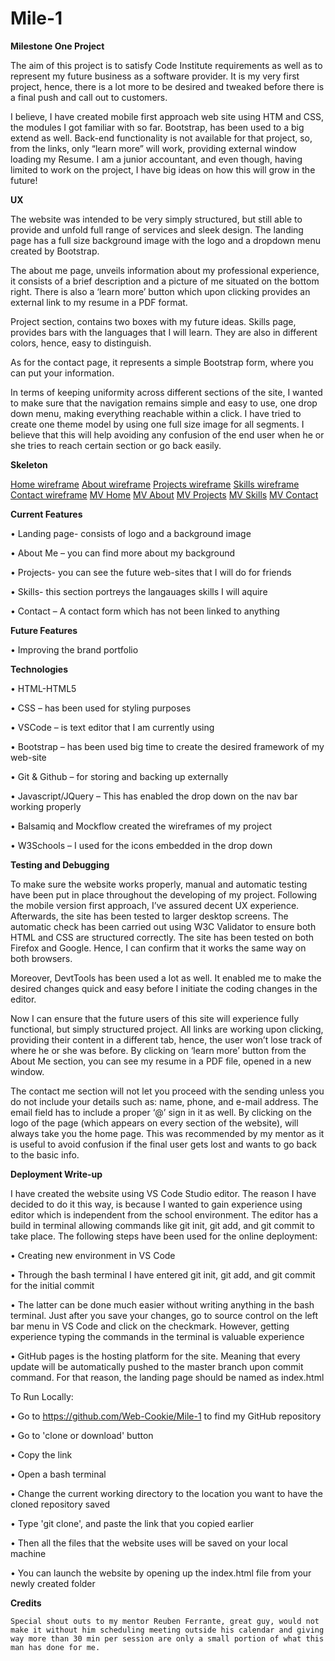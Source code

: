 # Mile-1

<b>Milestone One Project</b>

The aim of this project is to satisfy Code Institute requirements as well as to represent my future business as a software provider. It is my very first project, hence, there is a lot more to be desired and tweaked before there is a final push and call out to customers. 

I believe, I have created mobile first approach web site using HTM and CSS, the modules I got familiar with so far. Bootstrap, has been used to a big extend as well. Back-end functionality is not available for that project, so, from the links, only “learn more” will work, providing external window loading my Resume.
I am a junior accountant, and even though, having limited to work on the project, I have big ideas on how this will grow in the future!


<b>UX</b>

The website was intended to be very simply structured, but still able to provide and unfold full range of services and sleek design. The landing page has a full size background image with the logo and a dropdown menu created by Bootstrap. 

The about me page, unveils information about my professional experience, it consists of a brief description and a picture of me situated on the bottom right. There is also a ‘learn more’ button which upon clicking provides an external link to my resume in a PDF format.

Project section, contains two boxes with my future ideas. Skills page, provides bars with the languages that I will learn. They are also in different colors, hence, easy to distinguish.

As for the contact page, it represents a simple Bootstrap form, where you can put your information.

In terms of keeping uniformity across different sections of the site, I wanted to make sure that the navigation remains simple and easy to use, one drop down menu, making everything reachable within a click. I have tried to create one theme model by using one full size image for all segments. I believe that this will help avoiding any confusion of the end user when he or she tries to reach certain section or go back easily.
 

<b>Skeleton</b>

<a href="assets/images/My_Project_1.png" class="stretched-link">Home wireframe</a>
<a href="assets/images/My_Project_2.png" class="stretched-link"> About wireframe</a>
<a href="assets/images/My_Project_3.png" class="stretched-link">Projects wireframe</a>
<a href="assets/images/My_Project_4.png" class="stretched-link">Skills wireframe</a>
<a href="assets/images/My_Project_5.png" class="stretched-link">Contact wireframe</a>
<a href="assets/images/MV_Home.png" class="stretched-link">MV Home</a>
<a href="assets/images/MV_About_Me.png" class="stretched-link">MV About</a>
<a href="assets/images/MV_Projects.png" class="stretched-link">MV Projects</a>
<a href="assets/images/MV_Skills.png" class="stretched-link">MV Skills</a>
<a href="assets/images/MV_Contact.png" class="stretched-link">MV Contact</a>


<b>Current Features</b>

•	Landing page- consists of logo and a background image

•	About Me – you can find more about my background

•	Projects- you can see the future web-sites that I will do for friends 

•	Skills- this section portreys the langauages skills I will aquire

•	Contact – A contact form which has not been linked to anything

<b>Future Features</b>

•	Improving the brand portfolio 

<b>Technologies</b>

•	HTML-HTML5

•	CSS – has been used for styling purposes

•	VSCode – is text editor that I am currently using

•	Bootstrap – has been used big time to create the desired framework of my web-site

•	Git & Github – for storing and backing up externally 

•	Javascript/JQuery – This has enabled the drop down on the nav bar working properly

•	Balsamiq and Mockflow created the wireframes of my project

•	W3Schools – I used for the icons embedded in the drop down

<b>Testing and Debugging</b> 

To make sure the website works properly, manual and automatic testing have been put in place throughout the developing of my project. Following the mobile version first approach, I’ve assured decent UX experience. Afterwards, the site has been tested to larger desktop screens. The automatic check has been carried out using W3C Validator to ensure both HTML and CSS are structured correctly. The site has been tested on both Firefox and Google. Hence, I can confirm that it works the same way on both browsers.

Moreover, DevtTools has been used a lot as well. It enabled me to make the desired changes quick and easy before I initiate the coding changes in the editor.

Now I can ensure that the future users of this site will experience fully functional, but simply structured project. All links are working upon clicking, providing their content in a different tab, hence, the user won’t lose track of where he or she was before. By clicking on ‘learn more’ button from the About Me section, you can see my resume in a PDF file, opened in a new window.

The contact me section will not let you proceed with the sending unless you do not include your details such as: name, phone, and e-mail address. The email field has to include a proper ‘@’ sign in it as well. 
By clicking on the logo of the page (which appears on every section of the website), will always take you the home page. This was recommended by my mentor as it is useful to avoid confusion if the final user gets lost and wants to go back to the basic info.



<b>Deployment Write-up</b>

I have created the website using VS Code Studio editor. The reason I have decided to do it this way, is because I wanted to gain experience using editor which is independent from the school environment. The editor has a build in terminal allowing commands like git init, git add, and git commit to take place. The following steps have been used for the online deployment:

•	Creating new environment in VS Code

•	Through the bash terminal I have entered git init, git add, and git commit for the initial commit

•	The latter can be done much easier without writing anything in the bash terminal. Just after you save your changes, go to source control on the left bar menu in VS Code and click on the checkmark. However, getting experience typing the commands in the terminal is valuable experience

• GitHub pages is the hosting platform for the site. Meaning that every update will be automatically pushed to the master branch upon commit command. For that reason, the landing page should be named as index.html

To Run Locally:

• Go to https://github.com/Web-Cookie/Mile-1 to find my GitHub repository

• Go to 'clone or download' button

• Copy the link

• Open a bash terminal 

• Change the current working directory to the location you want to have the cloned repository saved

• Type 'git clone', and paste the link that you copied earlier

•	Then all the files that the website uses will be saved on your local machine

• You can launch the website by opening up the index.html file from your newly created folder


<b>Credits</b>

	Special shout outs to my mentor Reuben Ferrante, great guy, would not make it without him scheduling meeting outside his calendar and giving way more than 30 min per session are only a small portion of what this man has done for me.

 



